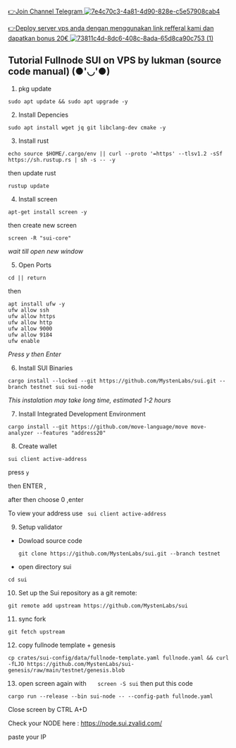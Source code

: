 [👉Join Channel Telegram ![7e4c70c3-4a81-4d90-828e-c5e57908cab4](https://user-images.githubusercontent.com/48665887/179027908-18257283-eca3-42f8-980c-491f4307ee0c.png)](https://t.me/detective_gems)

[👉Deploy server vps anda dengan menggunakan link refferal kami dan dapatkan bonus 20€ ![73811c4d-8dc6-408c-8ada-65d8ca90c753 (1)](https://user-images.githubusercontent.com/48665887/179025989-29a5e7f2-9e4e-4906-99b6-fdc3675f1747.png)](https://hetzner.cloud/?ref=Z8fHigYuskgS)

## Tutorial Fullnode SUI on VPS by lukman (source code manual) (●'◡'●)

1. pkg update

```
sudo apt update && sudo apt upgrade -y
```

2. Install Depencies

```
sudo apt install wget jq git libclang-dev cmake -y
```

3. Install rust

```
echo source $HOME/.cargo/env || curl --proto '=https' --tlsv1.2 -sSf https://sh.rustup.rs | sh -s -- -y
```

then update rust

```
rustup update
```

4. Install screen

```
apt-get install screen -y
```

then create new screen

```
screen -R "sui-core"
```

_wait till open new window_

5. Open Ports

```
cd || return
```

then

```
apt install ufw -y
ufw allow ssh
ufw allow https
ufw allow http
ufw allow 9000
ufw allow 9184
ufw enable
```

_Press y then Enter_

6. Install SUI Binaries

```
cargo install --locked --git https://github.com/MystenLabs/sui.git --branch testnet sui sui-node
```

_This instalation may take long time, estimated 1-2 hours_

7. Install Integrated Development Environment

```
cargo install --git https://github.com/move-language/move move-analyzer --features "address20"
```

8. Create wallet

```
sui client active-address
```

press `y`

then ENTER ,

after then choose 0 ,enter

To view your address use ` sui client active-address`

9. Setup validator

- Dowload source code

  ```
  git clone https://github.com/MystenLabs/sui.git --branch testnet
  ```

- open directory sui

```
cd sui
```

10. Set up the Sui repository as a git remote:

```
git remote add upstream https://github.com/MystenLabs/sui
```

11. sync fork

```
git fetch upstream
```

12. copy fullnode template + genesis

```
cp crates/sui-config/data/fullnode-template.yaml fullnode.yaml && curl -fLJO https://github.com/MystenLabs/sui-genesis/raw/main/testnet/genesis.blob
```

13. open screen again with
    `   screen -S sui`
    then put this code

```
cargo run --release --bin sui-node -- --config-path fullnode.yaml
```

Close screen by CTRL A+D

Check your NODE here :
https://node.sui.zvalid.com/

paste your IP
